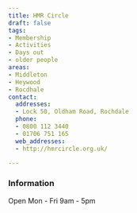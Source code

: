 ```yaml
---
title: HMR Circle
draft: false
tags:
- Membership
- Activities
- Days out
- older people
areas:
- Middleton
- Heywood
- Rocdhale
contact:
  addresses:
  - Lock 50, Oldham Road, Rochdale
  phone:
  - 0800 112 3440
  - 01706 751 165
  web_addresses:
  - http://hmrcircle.org.uk/

---
```


### Information
Open  Mon - Fri   9am - 5pm
